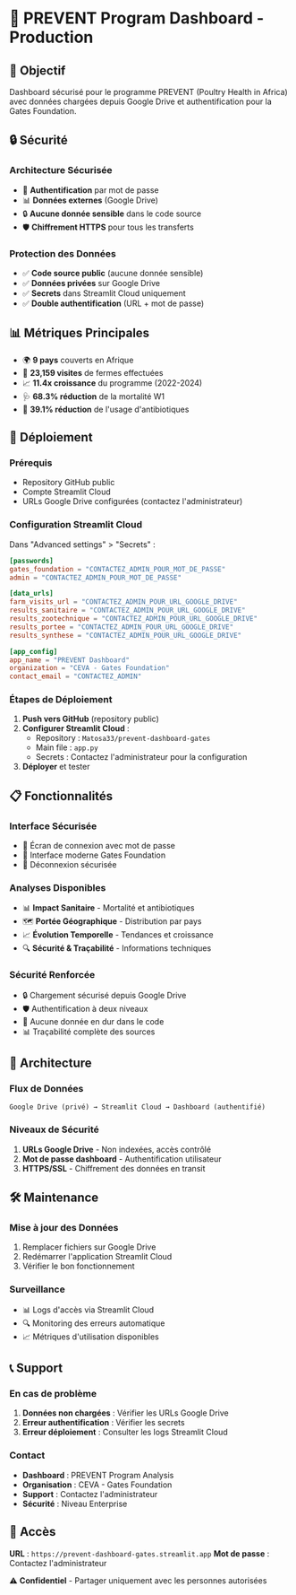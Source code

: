 # 🐔 PREVENT Program Dashboard - Production

## 🎯 Objectif

Dashboard sécurisé pour le programme PREVENT (Poultry Health in Africa) avec données chargées depuis Google Drive et authentification pour la Gates Foundation.

## 🔒 Sécurité

### Architecture Sécurisée
- 🔐 **Authentification** par mot de passe
- 📊 **Données externes** (Google Drive) 
- 🔒 **Aucune donnée sensible** dans le code source
- 🛡️ **Chiffrement HTTPS** pour tous les transferts

### Protection des Données
- ✅ **Code source public** (aucune donnée sensible)
- ✅ **Données privées** sur Google Drive
- ✅ **Secrets** dans Streamlit Cloud uniquement
- ✅ **Double authentification** (URL + mot de passe)

## 📊 Métriques Principales

- 🌍 **9 pays** couverts en Afrique
- 🏥 **23,159 visites** de fermes effectuées
- 📈 **11.4x croissance** du programme (2022-2024)
- 🩺 **68.3% réduction** de la mortalité W1
- 💊 **39.1% réduction** de l'usage d'antibiotiques

## 🚀 Déploiement

### Prérequis
- Repository GitHub public
- Compte Streamlit Cloud
- URLs Google Drive configurées (contactez l'administrateur)

### Configuration Streamlit Cloud

Dans "Advanced settings" > "Secrets" :
```toml
[passwords]
gates_foundation = "CONTACTEZ_ADMIN_POUR_MOT_DE_PASSE"
admin = "CONTACTEZ_ADMIN_POUR_MOT_DE_PASSE"

[data_urls]
farm_visits_url = "CONTACTEZ_ADMIN_POUR_URL_GOOGLE_DRIVE"
results_sanitaire = "CONTACTEZ_ADMIN_POUR_URL_GOOGLE_DRIVE"
results_zootechnique = "CONTACTEZ_ADMIN_POUR_URL_GOOGLE_DRIVE"
results_portee = "CONTACTEZ_ADMIN_POUR_URL_GOOGLE_DRIVE"
results_synthese = "CONTACTEZ_ADMIN_POUR_URL_GOOGLE_DRIVE"

[app_config]
app_name = "PREVENT Dashboard"
organization = "CEVA - Gates Foundation"
contact_email = "CONTACTEZ_ADMIN"
```

### Étapes de Déploiement

1. **Push vers GitHub** (repository public)
2. **Configurer Streamlit Cloud** :
   - Repository : `Matosa33/prevent-dashboard-gates`
   - Main file : `app.py`
   - Secrets : Contactez l'administrateur pour la configuration
3. **Déployer** et tester

## 📋 Fonctionnalités

### Interface Sécurisée
- 🔐 Écran de connexion avec mot de passe
- 🎨 Interface moderne Gates Foundation
- 🚪 Déconnexion sécurisée

### Analyses Disponibles
- 📊 **Impact Sanitaire** - Mortalité et antibiotiques
- 🗺️ **Portée Géographique** - Distribution par pays
- 📈 **Évolution Temporelle** - Tendances et croissance
- 🔍 **Sécurité & Traçabilité** - Informations techniques

### Sécurité Renforcée
- 🔒 Chargement sécurisé depuis Google Drive
- 🛡️ Authentification à deux niveaux
- 🔐 Aucune donnée en dur dans le code
- 📊 Traçabilité complète des sources

## 🔧 Architecture

### Flux de Données
```
Google Drive (privé) → Streamlit Cloud → Dashboard (authentifié)
```

### Niveaux de Sécurité
1. **URLs Google Drive** - Non indexées, accès contrôlé
2. **Mot de passe dashboard** - Authentification utilisateur
3. **HTTPS/SSL** - Chiffrement des données en transit

## 🛠️ Maintenance

### Mise à jour des Données
1. Remplacer fichiers sur Google Drive
2. Redémarrer l'application Streamlit Cloud
3. Vérifier le bon fonctionnement

### Surveillance
- 📊 Logs d'accès via Streamlit Cloud
- 🔍 Monitoring des erreurs automatique
- 📈 Métriques d'utilisation disponibles

## 📞 Support

### En cas de problème
1. **Données non chargées** : Vérifier les URLs Google Drive
2. **Erreur authentification** : Vérifier les secrets
3. **Erreur déploiement** : Consulter les logs Streamlit Cloud

### Contact
- **Dashboard** : PREVENT Program Analysis
- **Organisation** : CEVA - Gates Foundation
- **Support** : Contactez l'administrateur
- **Sécurité** : Niveau Enterprise

## 🎯 Accès

**URL** : `https://prevent-dashboard-gates.streamlit.app`
**Mot de passe** : Contactez l'administrateur

⚠️ **Confidentiel** - Partager uniquement avec les personnes autorisées